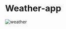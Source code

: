 # Weather-app
![weather](https://user-images.githubusercontent.com/38262565/60201646-0971d380-9849-11e9-8e4f-0d7ee2744514.jpg)
